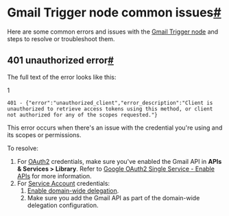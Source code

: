[](https://github.com/n8n-io/n8n-docs/edit/main/docs/integrations/builtin/trigger-nodes/n8n-nodes-base.gmailtrigger/common-issues.md "Edit this page")

# Gmail Trigger node common issues[#](#gmail-trigger-node-common-issues "Permanent link")

Here are some common errors and issues with the [Gmail Trigger node](../) and steps to resolve or troubleshoot them.

## 401 unauthorized error[#](#401-unauthorized-error "Permanent link")

The full text of the error looks like this:

1

`401 - {"error":"unauthorized_client","error_description":"Client is unauthorized to retrieve access tokens using this method, or client not authorized for any of the scopes requested."}`

This error occurs when there's an issue with the credential you're using and its scopes or permissions.

To resolve:

1.  For [OAuth2](../../../credentials/google/oauth-single-service/) credentials, make sure you've enabled the Gmail API in **APIs & Services > Library**. Refer to [Google OAuth2 Single Service - Enable APIs](../../../credentials/google/oauth-single-service/#enable-apis) for more information.
2.  For [Service Account](../../../credentials/google/service-account/) credentials:
    1.  [Enable domain-wide delegation](../../../credentials/google/service-account/#enable-domain-wide-delegation).
    2.  Make sure you add the Gmail API as part of the domain-wide delegation configuration.